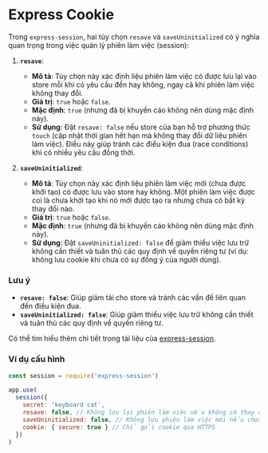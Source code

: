 # Express Cookie

Trong `express-session`, hai tùy chọn `resave` và `saveUninitialized` có ý nghĩa quan trọng trong việc quản lý phiên làm việc (session):

1. **`resave`**:

   - **Mô tả**: Tùy chọn này xác định liệu phiên làm việc có được lưu lại vào store mỗi khi có yêu cầu đến hay không, ngay cả khi phiên làm việc không thay đổi.
   - **Giá trị**: `true` hoặc `false`.
   - **Mặc định**: `true` (nhưng đã bị khuyến cáo không nên dùng mặc định này).
   - **Sử dụng**: Đặt `resave: false` nếu store của bạn hỗ trợ phương thức `touch` (cập nhật thời gian hết hạn mà không thay đổi dữ liệu phiên làm việc). Điều này giúp tránh các điều kiện đua (race conditions) khi có nhiều yêu cầu đồng thời.

2. **`saveUninitialized`**:
   - **Mô tả**: Tùy chọn này xác định liệu phiên làm việc mới (chưa được khởi tạo) có được lưu vào store hay không. Một phiên làm việc được coi là chưa khởi tạo khi nó mới được tạo ra nhưng chưa có bất kỳ thay đổi nào.
   - **Giá trị**: `true` hoặc `false`.
   - **Mặc định**: `true` (nhưng đã bị khuyến cáo không nên dùng mặc định này).
   - **Sử dụng**: Đặt `saveUninitialized: false` để giảm thiểu việc lưu trữ không cần thiết và tuân thủ các quy định về quyền riêng tư (ví dụ: không lưu cookie khi chưa có sự đồng ý của người dùng).

### Lưu ý

- **`resave: false`**: Giúp giảm tải cho store và tránh các vấn đề liên quan đến điều kiện đua.
- **`saveUninitialized: false`**: Giúp giảm thiểu việc lưu trữ không cần thiết và tuân thủ các quy định về quyền riêng tư.

Có thể tìm hiểu thêm chi tiết trong tài liệu của [express-session](https://www.npmjs.com/package/express-session).

### Ví dụ cấu hình

```javascript
const session = require('express-session')

app.use(
  session({
    secret: 'keyboard cat',
    resave: false, // Không lưu lại phiên làm việc nếu không có thay đổi
    saveUninitialized: false, // Không lưu phiên làm việc mới nếu chưa có thay đổi
    cookie: { secure: true } // Chỉ gửi cookie qua HTTPS
  })
)
```
